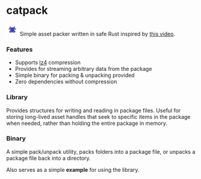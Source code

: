 # catpack


![catpack sprite](docs/ico.png)
Simple asset packer written in safe Rust inspired by [this video](https://www.youtube.com/watch?v=bMMOesLMWXs). 

### Features

* Supports [lz4](https://docs.rs/lz4_flex/latest/lz4_flex/index.html) compression
* Provides for streaming arbitrary data from the package
* Simple binary for packing & unpacking provided
* Zero dependencies without compression


### Library

Provides structures for writing and reading in package files. Useful for storing long-lived asset handles that seek to specific items in the package when needed, rather than
holding the entire package in memory.

### Binary

A simple pack/unpack utility, packs folders into a package file, or unpacks a package file back into a directory.

Also serves as a simple **example** for using the library.